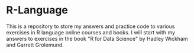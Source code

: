 # R-Language
This is a repository to store my answers and practice code to various exercises in R language online courses and books.
I will start with my answers to exercises in the book "R for Data Science" by Hadley Wickham and Garrett Grolemund.
